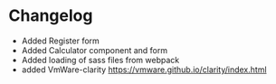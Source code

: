 
# Changelog

* Added Register form
* Added Calculator component and form
* Added loading of sass files from webpack
* added VmWare-clarity https://vmware.github.io/clarity/index.html